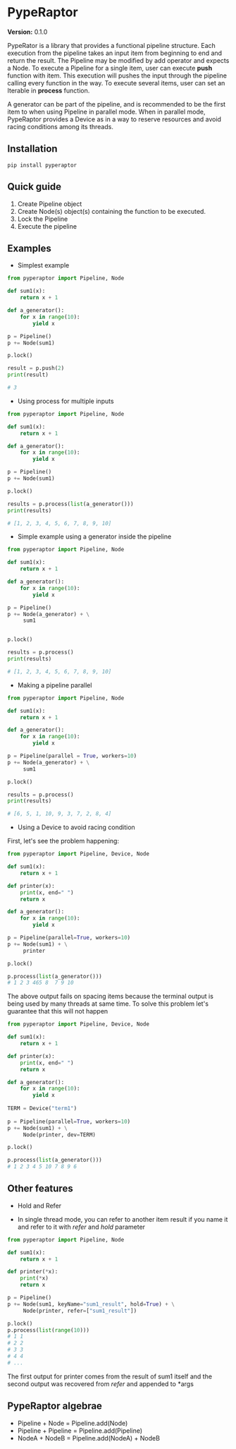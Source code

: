 # PypeRaptor
**Version:**  0.1.0

PypeRator is a library that provides a functional pipeline structure.
Each execution from the pipeline takes an input item from beginning to end and return the result.
The Pipeline may be modified by add operator and expects a Node.
To execute a Pipeline for a single item, user can execute **push** function with item. This execution will pushes the input
through the pipeline calling every function in the way.
To execute several items, user can set an Iterable in **process** function.

A generator can be part of the pipeline, and is recommended to be the first item to when using Pipeline in parallel mode.
When in parallel mode, PypeRaptor provides a Device as in a way to reserve resources and avoid racing conditions among its threads.

## Installation

``` pip install pyperaptor ```

## Quick guide

1. Create Pipeline object
2. Create Node(s) object(s) containing the function to be executed.
3. Lock the Pipeline
4. Execute the pipeline

## Examples

* Simplest example

```python
from pyperaptor import Pipeline, Node

def sum1(x):
    return x + 1

def a_generator():
    for x in range(10):
        yield x

p = Pipeline()
p += Node(sum1)

p.lock()

result = p.push(2)
print(result)

# 3
```

* Using process for multiple inputs

```python
from pyperaptor import Pipeline, Node

def sum1(x):
    return x + 1

def a_generator():
    for x in range(10):
        yield x

p = Pipeline()
p += Node(sum1)

p.lock()

results = p.process(list(a_generator()))
print(results)

# [1, 2, 3, 4, 5, 6, 7, 8, 9, 10]
```

* Simple example using a generator inside the pipeline

```python
from pyperaptor import Pipeline, Node

def sum1(x):
    return x + 1

def a_generator():
    for x in range(10):
        yield x

p = Pipeline()
p += Node(a_generator) + \
     sum1


p.lock()

results = p.process()
print(results)

# [1, 2, 3, 4, 5, 6, 7, 8, 9, 10]
```

* Making a pipeline parallel

```python
from pyperaptor import Pipeline, Node

def sum1(x):
    return x + 1

def a_generator():
    for x in range(10):
        yield x

p = Pipeline(parallel = True, workers=10)
p += Node(a_generator) + \
     sum1

p.lock()

results = p.process()
print(results)

# [6, 5, 1, 10, 9, 3, 7, 2, 8, 4]
```

* Using a Device to avoid racing condition

First, let's see the problem happening:
```python
from pyperaptor import Pipeline, Device, Node

def sum1(x):
    return x + 1

def printer(x):
    print(x, end=" ")
    return x

def a_generator():
    for x in range(10):
        yield x

p = Pipeline(parallel=True, workers=10)
p += Node(sum1) + \
     printer

p.lock()

p.process(list(a_generator()))
# 1 2 3 465 8  7 9 10
```
The above output fails on spacing items because the terminal output is being used by many threads at same time.
To solve this problem let's guarantee that this will not happen

```python
from pyperaptor import Pipeline, Device, Node

def sum1(x):
    return x + 1

def printer(x):
    print(x, end=" ")
    return x

def a_generator():
    for x in range(10):
        yield x
        
TERM = Device("term1")
        
p = Pipeline(parallel=True, workers=10)
p += Node(sum1) + \
     Node(printer, dev=TERM)

p.lock()

p.process(list(a_generator()))
# 1 2 3 4 5 10 7 8 9 6
```


## Other features
* Hold and Refer
- In single thread mode, you can refer to another item result if you name it and refer to it with *refer* and *hold* parameter

```python
from pyperaptor import Pipeline, Node

def sum1(x):
    return x + 1

def printer(*x):
    print(*x)
    return x

p = Pipeline()
p += Node(sum1, keyName="sum1_result", hold=True) + \
     Node(printer, refer=["sum1_result"])

p.lock()
p.process(list(range(10)))
# 1 1
# 2 2
# 3 3
# 4 4
# ...

```
The first output for printer comes from the result of sum1 itself and the second output was recovered from *refer* and appended to *args


## PypeRaptor algebrae

- Pipeline + Node = Pipeline.add(Node)
- Pipeline + Pipeline = Pipeline.add(Pipeline)
- NodeA + NodeB = Pipeline.add(NodeA) + NodeB
